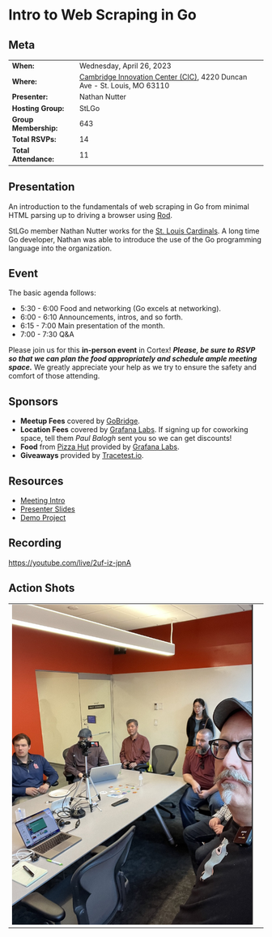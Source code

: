 # Intro to Web Scraping in Go

## Meta 
| | |
| --- | --- |
| **When:** | Wednesday, April 26, 2023 |
| **Where:** | [Cambridge Innovation Center (CIC)](https://cic.com/), 4220 Duncan Ave - St. Louis, MO 63110 |
| **Presenter:** | Nathan Nutter |
| **Hosting Group:** | StLGo |
| **Group Membership:** | 643 |
| **Total RSVPs:** | 14 |
| **Total Attendance:** | 11 |

## Presentation
An introduction to the fundamentals of web scraping in Go from minimal HTML parsing up to driving a browser using [Rod](https://github.com/go-rod/rod).

StLGo member Nathan Nutter works for the [St. Louis Cardinals](https://www.mlb.com/cardinals). A long time Go developer, Nathan was able to introduce the use of the Go programming language into the organization.

## Event
The basic agenda follows:
* 5:30 - 6:00 Food and networking (Go excels at networking).
* 6:00 - 6:10 Announcements, intros, and so forth.
* 6:15 - 7:00 Main presentation of the month.
* 7:00 - 7:30 Q&A

Please join us for this **in-person event** in Cortex! **_Please, be sure to RSVP so that we can plan the food appropriately and schedule ample meeting space._** We greatly appreciate your help as we try to ensure the safety and comfort of those attending.

## Sponsors
* **Meetup Fees** covered by [GoBridge](https://github.com/gobridge/).
* **Location Fees** covered by [Grafana Labs](https://grafana.com/). If signing up for coworking space, tell them _Paul Balogh_ sent you so we can get discounts!
* **Food** from [Pizza Hut](https://www.pizzahut.com/) provided by [Grafana Labs](https://grafana.com/).
* **Giveaways** provided by [Tracetest.io](https://tracetest.io/).

## Resources
* [Meeting Intro](Meeting-Intro.pdf)
* [Presenter Slides](Intro%20to%20Web%20Scraping%20in%20Go.pdf)
* [Demo Project](https://github.com/nnutter/intro-to-web-scraping-in-go)

## Recording
https://youtube.com/live/2uf-iz-jpnA

## Action Shots
|  |  |
| --- | --- |
| ![](images/20230426-01.jpg) |  |
